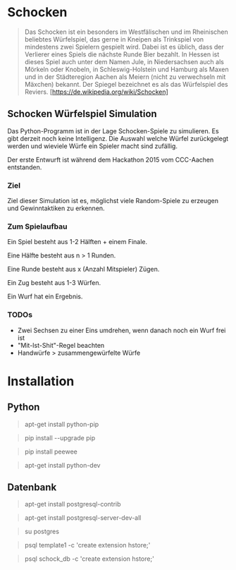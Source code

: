 # Schocken
> Das Schocken ist ein besonders im Westfälischen und im Rheinischen beliebtes Würfelspiel, das gerne in Kneipen als Trinkspiel von mindestens zwei Spielern gespielt wird. Dabei ist es üblich, dass der Verlierer eines Spiels die nächste Runde Bier bezahlt. In Hessen ist dieses Spiel auch unter dem Namen Jule, in Niedersachsen auch als Mörkeln oder Knobeln, in Schleswig-Holstein und Hamburg als Maxen und in der Städteregion Aachen als Meiern (nicht zu verwechseln mit Mäxchen) bekannt. Der Spiegel bezeichnet es als das Würfelspiel des Reviers.
[https://de.wikipedia.org/wiki/Schocken]

## Schocken Würfelspiel Simulation
Das Python-Programm ist in der Lage Schocken-Spiele zu simulieren. Es gibt derzeit noch keine Intelligenz. Die Auswahl welche Würfel zurückgelegt werden und wieviele Würfe ein Spieler macht sind zufällig.

Der erste Entwurft ist während dem Hackathon 2015 vom CCC-Aachen entstanden.

### Ziel
Ziel dieser Simulation ist es, möglichst viele Random-Spiele zu erzeugen und Gewinntaktiken zu erkennen.

### Zum Spielaufbau
Ein Spiel besteht aus 1-2 Hälften + einem Finale.

Eine Hälfte besteht aus n > 1 Runden.

Eine Runde besteht aus x (Anzahl Mitspieler) Zügen.

Ein Zug besteht aus 1-3 Würfen.

Ein Wurf hat ein Ergebnis.

### TODOs
* Zwei Sechsen zu einer Eins umdrehen, wenn danach noch ein Wurf frei ist
* "Mit-Ist-Shit"-Regel beachten
* Handwürfe > zusammengewürfelte Würfe

# Installation
## Python
> apt-get install python-pip

> pip install --upgrade pip

> pip install peewee

> apt-get install python-dev

## Datenbank
> apt-get install postgresql-contrib

> apt-get install postgresql-server-dev-all

> su postgres

> psql template1 -c 'create extension hstore;'

> psql schock_db -c 'create extension hstore;'
